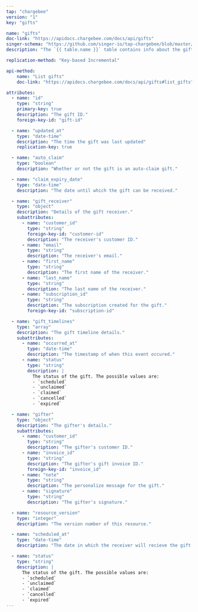 ```yaml
---
tap: "chargebee"
version: "1"
key: "gifts"

name: "gifts"
doc-link: "https://apidocs.chargebee.com/docs/api/gifts"
singer-schema: "https://github.com/singer-io/tap-chargebee/blob/master/tap_chargebee/schemas/gifts.json"
description: "The `{{ table.name }}` table contains info about the gifts in your {{ integration.display_name }} account."

replication-method: "Key-based Incremental"

api-method:
    name: "List gifts"
    doc-link: "https://apidocs.chargebee.com/docs/api/gifts#list_gifts"

attributes:
  - name: "id"
    type: "string"
    primary-key: true
    description: "The gift ID."
    foreign-key-id: "gift-id"

  - name: "updated_at"
    type: "date-time"
    description: "The time the gift was last updated"
    replication-key: true

  - name: "auto_claim"
    type: "boolean"
    description: "Whether or not the gift is an auto-claim gift."

  - name: "claim_expiry_date"
    type: "date-time"
    description: "The date until which the gift can be received."

  - name: "gift_receiver"
    type: "object"
    description: "Details of the gift receiver."
    subattributes:
      - name: "customer_id"
        type: "string"
        foreign-key-id: "customer-id"
        description: "The receiver's customer ID."
      - name: "email"
        type: "string"
        description: "The receiver's email."
      - name: "first_name"
        type: "string"
        description: "The first name of the receiver."
      - name: "last_name"
        type: "string"
        description: "The last name of the receiver."
      - name: "subscription_id"
        type: "string"
        description: "The subscription created for the gift."
        foreign-key-id: "subscription-id"

  - name: "gift_timelines"
    type: "array"
    description: "The gift timeline details."
    subattributes:
      - name: "occurred_at"
        type: "date-time"
        description: "The timestamp of when this event occured."
      - name: "status"
        type: "string"
        description: |
          The status of the gift. The possible values are:
          - `scheduled`
          - `unclaimed`
          - `claimed`
          - `cancelled`
          - `expired`

  - name: "gifter"
    type: "object"
    description: "The gifter's details."
    subattributes:
      - name: "customer_id"
        type: "string"
        description: "The gifter's customer ID."
      - name: "invoice_id"
        type: "string"
        description: "The gifter's gift invoice ID."
        foreign-key-id: "invoice_id"
      - name: "note"
        type: "string"
        description: "The personalize message for the gift."
      - name: "signature"
        type: "string"
        description: "The gifter's signature."

  - name: "resource_version"
    type: "integer"
    description: "The version number of this resource."

  - name: "scheduled_at"
    type: "date-time"
    description: "The date in which the receiver will recieve the gift notification."

  - name: "status"
    type: "string"
    description: |
      The status of the gift. The possible values are:
      - `scheduled`
      - `unclaimed`
      - `claimed`
      - `cancelled`
      - `expired`
---
```

